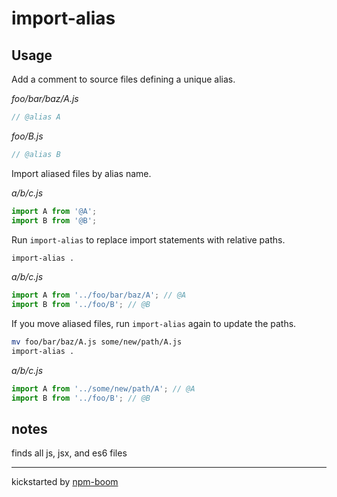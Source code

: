 # import-alias


## Usage

Add a comment to source files defining a unique alias.

*foo/bar/baz/A.js*
```js
// @alias A
```


*foo/B.js*
```js
// @alias B
```

Import aliased files by alias name.

*a/b/c.js*
```js
import A from '@A';
import B from '@B';
```

Run `import-alias` to replace import statements with relative paths.

```sh
import-alias .
```

*a/b/c.js*
```js
import A from '../foo/bar/baz/A'; // @A
import B from '../foo/B'; // @B
```

If you move aliased files, run `import-alias` again to update the paths.

```sh
mv foo/bar/baz/A.js some/new/path/A.js
import-alias .
```

*a/b/c.js*
```js
import A from '../some/new/path/A'; // @A
import B from '../foo/B'; // @B
```







## notes
finds all js, jsx, and es6 files

---
kickstarted by [npm-boom][npm-boom]

[npm-boom]: https://github.com/reergymerej/npm-boom
